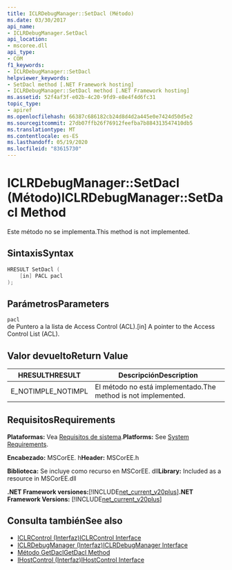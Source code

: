 ```yaml
---
title: ICLRDebugManager::SetDacl (Método)
ms.date: 03/30/2017
api_name:
- ICLRDebugManager.SetDacl
api_location:
- mscoree.dll
api_type:
- COM
f1_keywords:
- ICLRDebugManager::SetDacl
helpviewer_keywords:
- SetDacl method [.NET Framework hosting]
- ICLRDebugManager::SetDacl method [.NET Framework hosting]
ms.assetid: 52f4af3f-e02b-4c20-9fd9-e8e4f4d6fc31
topic_type:
- apiref
ms.openlocfilehash: 66387c686182cb24d8d4d2a445e0e7424d50d5e2
ms.sourcegitcommit: 27db07ffb26f76912feefba7b884313547410db5
ms.translationtype: MT
ms.contentlocale: es-ES
ms.lasthandoff: 05/19/2020
ms.locfileid: "83615730"
---
```

# <a name="iclrdebugmanagersetdacl-method"></a><span data-ttu-id="a7c27-102">ICLRDebugManager::SetDacl (Método)</span><span class="sxs-lookup"><span data-stu-id="a7c27-102">ICLRDebugManager::SetDacl Method</span></span>
<span data-ttu-id="a7c27-103">Este método no se implementa.</span><span class="sxs-lookup"><span data-stu-id="a7c27-103">This method is not implemented.</span></span>  
  
## <a name="syntax"></a><span data-ttu-id="a7c27-104">Sintaxis</span><span class="sxs-lookup"><span data-stu-id="a7c27-104">Syntax</span></span>  
  
```cpp  
HRESULT SetDacl (  
    [in] PACL pacl  
);  
```  
  
## <a name="parameters"></a><span data-ttu-id="a7c27-105">Parámetros</span><span class="sxs-lookup"><span data-stu-id="a7c27-105">Parameters</span></span>  
 `pacl`  
 <span data-ttu-id="a7c27-106">de Puntero a la lista de Access Control (ACL).</span><span class="sxs-lookup"><span data-stu-id="a7c27-106">[in] A pointer to the Access Control List (ACL).</span></span>  
  
## <a name="return-value"></a><span data-ttu-id="a7c27-107">Valor devuelto</span><span class="sxs-lookup"><span data-stu-id="a7c27-107">Return Value</span></span>  
  
|<span data-ttu-id="a7c27-108">HRESULT</span><span class="sxs-lookup"><span data-stu-id="a7c27-108">HRESULT</span></span>|<span data-ttu-id="a7c27-109">Descripción</span><span class="sxs-lookup"><span data-stu-id="a7c27-109">Description</span></span>|  
|-------------|-----------------|  
|<span data-ttu-id="a7c27-110">E_NOTIMPL</span><span class="sxs-lookup"><span data-stu-id="a7c27-110">E_NOTIMPL</span></span>|<span data-ttu-id="a7c27-111">El método no está implementado.</span><span class="sxs-lookup"><span data-stu-id="a7c27-111">The method is not implemented.</span></span>|  
  
## <a name="requirements"></a><span data-ttu-id="a7c27-112">Requisitos</span><span class="sxs-lookup"><span data-stu-id="a7c27-112">Requirements</span></span>  
 <span data-ttu-id="a7c27-113">**Plataformas:** Vea [Requisitos de sistema](../../get-started/system-requirements.md).</span><span class="sxs-lookup"><span data-stu-id="a7c27-113">**Platforms:** See [System Requirements](../../get-started/system-requirements.md).</span></span>  
  
 <span data-ttu-id="a7c27-114">**Encabezado:** MSCorEE. h</span><span class="sxs-lookup"><span data-stu-id="a7c27-114">**Header:** MSCorEE.h</span></span>  
  
 <span data-ttu-id="a7c27-115">**Biblioteca:** Se incluye como recurso en MSCorEE. dll</span><span class="sxs-lookup"><span data-stu-id="a7c27-115">**Library:** Included as a resource in MSCorEE.dll</span></span>  
  
 <span data-ttu-id="a7c27-116">**.NET Framework versiones:**[!INCLUDE[net_current_v20plus](../../../../includes/net-current-v20plus-md.md)]</span><span class="sxs-lookup"><span data-stu-id="a7c27-116">**.NET Framework Versions:** [!INCLUDE[net_current_v20plus](../../../../includes/net-current-v20plus-md.md)]</span></span>  
  
## <a name="see-also"></a><span data-ttu-id="a7c27-117">Consulta también</span><span class="sxs-lookup"><span data-stu-id="a7c27-117">See also</span></span>

- [<span data-ttu-id="a7c27-118">ICLRControl (Interfaz)</span><span class="sxs-lookup"><span data-stu-id="a7c27-118">ICLRControl Interface</span></span>](iclrcontrol-interface.md)
- [<span data-ttu-id="a7c27-119">ICLRDebugManager (Interfaz)</span><span class="sxs-lookup"><span data-stu-id="a7c27-119">ICLRDebugManager Interface</span></span>](iclrdebugmanager-interface.md)
- [<span data-ttu-id="a7c27-120">Método GetDacl</span><span class="sxs-lookup"><span data-stu-id="a7c27-120">GetDacl Method</span></span>](iclrdebugmanager-getdacl-method.md)
- [<span data-ttu-id="a7c27-121">IHostControl (Interfaz)</span><span class="sxs-lookup"><span data-stu-id="a7c27-121">IHostControl Interface</span></span>](ihostcontrol-interface.md)

